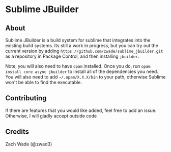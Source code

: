 # Sublime JBuilder

## About

Sublime JBuilder is a build system for sublime that integrates into the existing build systems. Its still a work in progress, but you can try out the current version by adding `https://github.com/zwade/sublime_jbuilder.git` as a repository in Package Control, and then installing `jbuilder`. 

Note, you will also need to have `opam` installed. Once you do, run `opam install core async jbuilder` to install all of the dependencies you need. You will also need to add `~/.opam/X.X.X/bin` to your path, otherwise Sublime won't be able to find the executable.

## Contributing

If there are features that you would like added, feel free to add an issue. Otherwise, I will gladly accept outside code

## Credits

Zach Wade (@zwad3)
